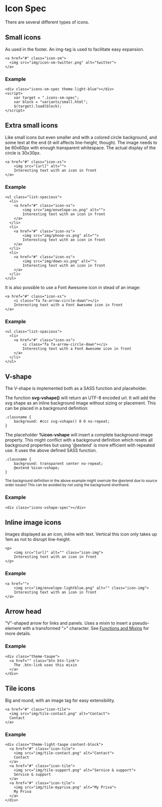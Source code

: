 ﻿# Icon Spec

There are several different types of icons.

## Small icons
As used in the footer. An img-tag is used to facilitate easy expansion.

```code
<a href="#" class="icon-sm">
  <img src="img/icon-sm-twitter.png" alt="twitter">
</a>
```
### Example
```example
<div class="icons-sm-spec theme-light-blue"></div>
<script>
	var target = ".icons-sm-spec";
	var block = "variants/small.html";
	$(target).load(block);
</script>
```

## Extra small icons
Like small icons but even smaller and with a colored circle background, and some text at the end (it will affects line-height, though). The image needs to be 60x60px with enough transparent whitespace. The actual display of the circle is 30x30px.

```code
<a href="#" class="icon-xs">
	<img src="[url]" alt="">
	Interesting text with an icon in front
</a>
```

### Example
```example
<ul class="list-spacious">
  <li>
    <a href="#" class="icon-xs">
    	<img src="img/envelope-xs.png" alt="">
    	Interesting text with an icon in front
    </a>
  </li>
  <li>
    <a href="#" class="icon-xs">
    	<img src="img/phone-xs.png" alt="">
    	Interesting text with an icon in front
    </a>
  </li>
  <li>
    <a href="#" class="icon-xs">
    	<img src="img/down-xs.png" alt="">
    	Interesting text with an icon in front
    </a>
  </li>
</ul>
```

It is also possible to use a Font Awesome icon in stead of an image:

```code
<a href="#" class="icon-xs">
	<i class="fa fa-arrow-circle-down"></i>
	Interesting text with a Font Awesome icon in front
</a>
```

### Example
```example
<ul class="list-spacious">
  <li>
    <a href="#" class="icon-xs">
    	<i class="fa fa-arrow-circle-down"></i>
    	Interesting text with a Font Awesome icon in front
    </a>
  </li>
</ul>
```

## V-shape
The V-shape is implemented both as a SASS function and placeholder.


The function <b>svg-vshape()</b> will return an UTF-8 encoded url. It will add the svg shape as an inline background image without sizing or placement. This can be placed in a background definition:

```code
.classname {
	background: #ccc svg-vshape() 0 0 no-repeat;
}
```

The placeholder <b>%icon-vshape</b> will insert a complete background-image property. This might conflict with a background definition which resets all background properties but using '@extend' is more efficient with repeated use. It uses the above defined SASS function.

```code
.classname {
	background: transparent center no-repeat;
	@extend %icon-vshape;
}
```
<sub>The background definition in the above example might overrule the @extend due to source order issues! This can be avoided by not using the background shorthand.</sub>

### Example
```example
<div class="icons-vshape-spec"></div>
```

## Inline image icons
Images displayed as an icon, inline with text.  Vertical this icon only takes up 1em as not to disrupt line-height.

```code
<p>
	<img src="[url]" alt="" class="icon-img">
	Interesting text with an icon in front
</p>
```

### Example
```example
<a href="">
	<img src="img/envelope-lightblue.png" alt="" class="icon-img">
	Interesting text with an icon in front
</a>
```

## Arrow head
"V"-shaped arrow for links and panels. Uses a mixin to insert a pseudo-element with a transformed ">" character.
See [Functions and Mixins](/specs/00-Utilities/mixins) for more details.

### Example
```example
<div class="theme-taupe">
  <a href="" class="btn btn-link">
  	The .btn-link uses this mixin
  </a>
</div>
```


## Tile icons
Big and round, with an image tag for easy extensibility.

```code
<a href="#" class="icon-tile">
  <img src="img/tile-contact.png" alt="Contact">
  Contact
</a>
```


### Example
```example
<div class="theme-light-taupe content-block">
  <a href="#" class="icon-tile">
    <img src="img/tile-contact.png" alt="Contact">
    Contact
  </a>
  <a href="#" class="icon-tile">
    <img src="img/tile-support.png" alt="Service & support">
    Service & support
  </a>
  <a href="#" class="icon-tile">
    <img src="img/tile-mypriva.png" alt="My Priva">
    My Priva
  </a>
</div>
```
